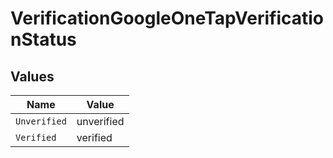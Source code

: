 # VerificationGoogleOneTapVerificationStatus


## Values

| Name         | Value        |
| ------------ | ------------ |
| `Unverified` | unverified   |
| `Verified`   | verified     |